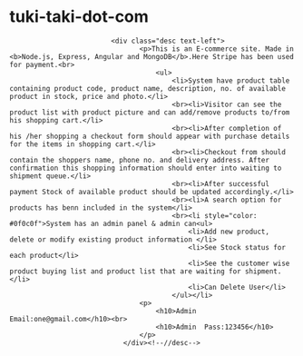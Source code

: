 # tuki-taki-dot-com
                             <div class="desc text-left">
                                    <p>This is an E-commerce site. Made in <b>Node.js, Express, Angular and MongoDB</b>.Here Stripe has been used for payment.<br>
                                        <ul>
                                            <li>System have product table containing product code, product name, description, no. of available product in stock, price and photo.</li>
                                            <br><li>Visitor can see the product list with product picture and can add/remove products to/from his shopping cart.</li>
                                            <br><li>After completion of his /her shopping a checkout form should appear with purchase details for the items in shopping cart.</li>
                                            <br><li>Checkout from should contain the shoppers name, phone no. and delivery address. After confirmation this shopping information should enter into waiting to shipment queue.</li>
                                            <br><li>After successful payment Stock of available product should be updated accordingly.</li>
                                            <br><li>A search option for products has benn included in the system</li>
                                            <br><li style="color: #0f0c0f">System has an admin panel & admin can<ul>
                                                <li>Add new product, delete or modify existing product information </li>
                                                <li>See Stock status for each product</li>
                                                <li>See the customer wise product buying list and product list that are waiting for shipment.</li>
                                                <li>Can Delete User</li>
                                            </ul></li>
                                    <p>
                                        <h10>Admin Email:one@gmail.com</h10><br>
                                        <h10>Admin  Pass:123456</h10>
                                    </p>
                                </div><!--//desc--> 
